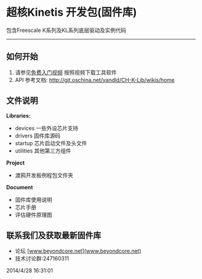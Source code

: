 # 超核Kinetis 开发包(固件库)

包含Freescale K系列及KL系列底层驱动及实例代码

----------

## 如何开始
1. 请参见[免费入门视频](http://www.moore8.com/courses/87) 按照视频下载工具软件
2. API 参考文档:  http://git.oschina.net/yandld/CH-K-Lib/wikis/home

## 文件说明
**Libraries:**

* devices 一些外设芯片支持
* drivers 固件库源码 
* startup 芯片启动文件及头文件
* utilities 其他第三方组件

**Project**

* 渡鸦开发板例程包文件夹

**Document**

* 固件库使用说明
* 芯片手册
* 评估硬件原理图


## 联系我们及获取最新固件库
 - 论坛 [www.beyondcore.net](www.beyondcore.net)
 - 技术讨论群:247160311


2014/4/28 16:31:01